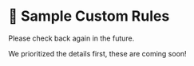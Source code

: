 # 👾 Sample Custom Rules

Please check back again in the future.

We prioritized the details first, these are coming soon!
